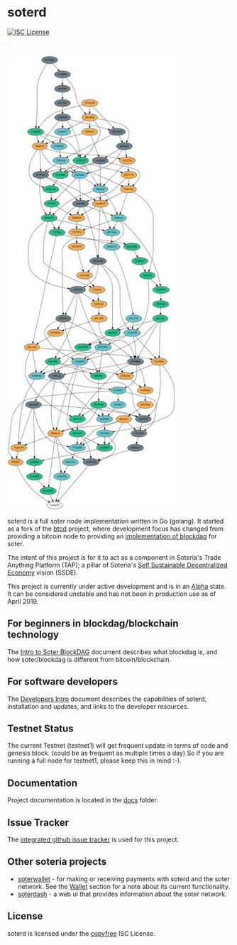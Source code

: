 soterd
====

[![ISC License](http://img.shields.io/badge/license-ISC-blue.svg)](http://copyfree.org)

<br>

![dag](docs/images/dag_small.svg)

soterd is a full soter node implementation written in Go (golang). It started as a fork of the [btcd](https://github.com/btcsuite/btcd) project, where development focus has changed from providing a bitcoin node to providing an [implementation of blockdag](docs/intro_to_blockdag.md) for soter.

The intent of this project is for it to act as a component in Soteria's Trade Anything Platform (TAP); a pillar of Soteria's [Self Sustainable Decentralized Economy](https://www.ssde.io/) vision (SSDE).

This project is currently under active development and is in an [Alpha](https://en.wikipedia.org/wiki/Software_release_life_cycle#Alpha) state. It can be considered unstable and has not been in production use as of April 2019.


## For beginners in blockdag/blockchain technology

The [Intro to Soter BlockDAG](docs/intro_to_blockdag.md) document describes what blockdag is, and how soter/blockdag is different from bitcoin/blockchain.


## For software developers

The [Developers Intro](docs/developers_intro.md) document describes the capabilities of soterd, installation and updates, and links to the developer resources. 


## Testnet Status

The current Testnet (testnet1) will get frequent update in terms of code and genesis block. (could be as frequent as multiple times a day) So if you are running a full node for testnet1, please keep this in mind :-).


## Documentation

Project documentation is located in the [docs](docs/README.md) folder.


## Issue Tracker

The [integrated github issue tracker](https://github.com/soteria-dag/soterd/issues) is used for this project. 


## Other soteria projects

* [soterwallet](https://github.com/soteria-dag/soterwallet) - for making or receiving payments with soterd and the soter network. See the [Wallet](docs/README.md#Wallet) section for a note about its current functionality.
* [soterdash](https://github.com/soteria-dag/soterdash) - a web ui that provides information about the soter network.


## License

soterd is licensed under the [copyfree](http://copyfree.org) ISC License.
